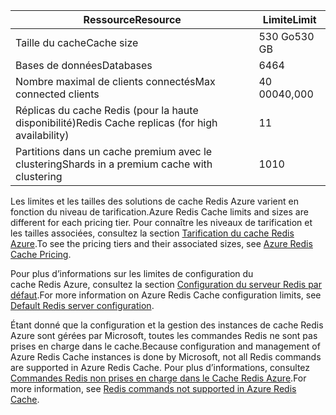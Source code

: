 | <span data-ttu-id="0f917-101">Ressource</span><span class="sxs-lookup"><span data-stu-id="0f917-101">Resource</span></span> | <span data-ttu-id="0f917-102">Limite</span><span class="sxs-lookup"><span data-stu-id="0f917-102">Limit</span></span> |
| --- | --- |
| <span data-ttu-id="0f917-103">Taille du cache</span><span class="sxs-lookup"><span data-stu-id="0f917-103">Cache size</span></span> |<span data-ttu-id="0f917-104">530 Go</span><span class="sxs-lookup"><span data-stu-id="0f917-104">530 GB</span></span> |
| <span data-ttu-id="0f917-105">Bases de données</span><span class="sxs-lookup"><span data-stu-id="0f917-105">Databases</span></span> |<span data-ttu-id="0f917-106">64</span><span class="sxs-lookup"><span data-stu-id="0f917-106">64</span></span> |
| <span data-ttu-id="0f917-107">Nombre maximal de clients connectés</span><span class="sxs-lookup"><span data-stu-id="0f917-107">Max connected clients</span></span> |<span data-ttu-id="0f917-108">40 000</span><span class="sxs-lookup"><span data-stu-id="0f917-108">40,000</span></span> |
| <span data-ttu-id="0f917-109">Réplicas du cache Redis (pour la haute disponibilité)</span><span class="sxs-lookup"><span data-stu-id="0f917-109">Redis Cache replicas (for high availability)</span></span> |<span data-ttu-id="0f917-110">1</span><span class="sxs-lookup"><span data-stu-id="0f917-110">1</span></span> |
| <span data-ttu-id="0f917-111">Partitions dans un cache premium avec le clustering</span><span class="sxs-lookup"><span data-stu-id="0f917-111">Shards in a premium cache with clustering</span></span> |<span data-ttu-id="0f917-112">10</span><span class="sxs-lookup"><span data-stu-id="0f917-112">10</span></span> |

<span data-ttu-id="0f917-113">Les limites et les tailles des solutions de cache Redis Azure varient en fonction du niveau de tarification.</span><span class="sxs-lookup"><span data-stu-id="0f917-113">Azure Redis Cache limits and sizes are different for each pricing tier.</span></span> <span data-ttu-id="0f917-114">Pour connaître les niveaux de tarification et les tailles associées, consultez la section [Tarification du cache Redis Azure](https://azure.microsoft.com/pricing/details/cache/).</span><span class="sxs-lookup"><span data-stu-id="0f917-114">To see the pricing tiers and their associated sizes, see [Azure Redis Cache Pricing](https://azure.microsoft.com/pricing/details/cache/).</span></span>

<span data-ttu-id="0f917-115">Pour plus d’informations sur les limites de configuration du cache Redis Azure, consultez la section [Configuration du serveur Redis par défaut](../articles/redis-cache/cache-configure.md#default-redis-server-configuration).</span><span class="sxs-lookup"><span data-stu-id="0f917-115">For more information on Azure Redis Cache configuration limits, see [Default Redis server configuration](../articles/redis-cache/cache-configure.md#default-redis-server-configuration).</span></span>

<span data-ttu-id="0f917-116">Étant donné que la configuration et la gestion des instances de cache Redis Azure sont gérées par Microsoft, toutes les commandes Redis ne sont pas prises en charge dans le cache.</span><span class="sxs-lookup"><span data-stu-id="0f917-116">Because configuration and management of Azure Redis Cache instances is done by Microsoft, not all Redis commands are supported in Azure Redis Cache.</span></span> <span data-ttu-id="0f917-117">Pour plus d’informations, consultez [Commandes Redis non prises en charge dans le Cache Redis Azure](../articles/redis-cache/cache-configure.md#redis-commands-not-supported-in-azure-redis-cache).</span><span class="sxs-lookup"><span data-stu-id="0f917-117">For more information, see [Redis commands not supported in Azure Redis Cache](../articles/redis-cache/cache-configure.md#redis-commands-not-supported-in-azure-redis-cache).</span></span>


